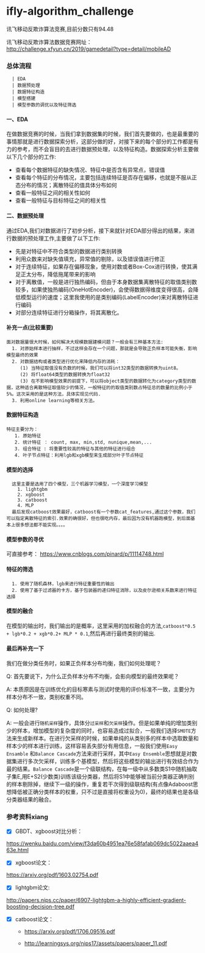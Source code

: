 # ifly-algorithm_challenge
讯飞移动反欺诈算法竞赛,目前分数只有94.48

讯飞移动反欺诈算法数据竞赛网址： http://challenge.xfyun.cn/2019/gamedetail?type=detail/mobileAD

### 总体流程
```
  | EDA
  | 数据预处理
  | 数据特征构造
  | 模型搭建
  | 模型参数的调优以及特征筛选
```
#### 一、EDA

 在做数据竞赛的时候，当我们拿到数据集的时候，我们首先要做的，也是最重要的事情那就是进行数据探索分析，这部分做的好，对接下来的每个部分的工作都是有力的参考，而不会盲目的去进行数据预处理，以及特征构造。数据探索分析主要做以下几个部分的工作:
   - 查看每个数据特征的缺失情况、特征中是否含有异常点，错误值
   - 查看每个特征的分布情况，主要包括连续特征是否存在偏移，也就是不服从正态分布的情况；离散特征的值具体分布如何
   - 查看一般特征之间的相关性如何
   - 查看一般特征与目标特征之间的相关性


#### 二、数据预处理

通过EDA,我们对数据进行了初步分析，接下来就针对EDA部分得出的结果，来进行数据的预处理工作,主要做了以下工作:
  
  - 先是对特征中不符合类型的数据进行类别转换
  - 利用众数来对缺失值填充，异常值的剔除，以及错误值进行修正
  - 对于连续特征，如果存在偏移现象，使用对数或者Box-Cox进行转换，使其满足正太分布，降低拖尾带来的影响
  - 对于离散值，一般是进行独热编码，但由于本身数据集离散特征的取值类别数较多，如果使独热编码(OneHotEncoder)，会使得数据得维度变得很高，会降低模型运行的速度；这里我使用的是类别编码(LabelEncoder)来对离散特征进行编码
  - 对部分连续特征进行分箱操作，将其离散化。

#### 补充一点(比较重要)
```
面对数据量很大时候，如何解决大规模数据建模问题？一般会有三种基本方法:
  1. 对原始样本进行抽样，不过这样会存在一个问题，那就是会导致正负样本可能失衡，影响模型最终的效果
  2. 对数据结构或者类型进行优化来降低内存的消耗：
     (1) 当特征取值没有负数的时候，我们可以将int32类型的数据转换为uint8。
     (2) 将float64类型的数据转换为float32
     (3) 在不影响模型效果的前提下，可以将object类型的数据转化为category类型的数据，这种适合离散特征取值较少的情况，一般特征的的取值类别数占特征总的数量的比例小于5%。这次采用的是这种方法，具体实现见代码.
  3. 利用online learning等相关方法。
```
#### 数据特征构造

```
特征主要分为：
   1. 原始特征  
   2. 统计特征 ： count, max, min,std, nunique,mean,...
   3. 组合特征 : 将重要性较高的特征与其他的特征进行组合
   4. 叶子节点特征：利用lgb和xgb模型来生成部分叶子节点特征
```

#### 模型的选择
```
  这里主要是选用了四个模型，三个机器学习模型，一个深度学习模型
    1. lightgbm
    2. xgboost
    3. catboost
    4. MLP 
  最后发现catboost效果最好，catboost有一个参数cat_features,通过这个参数，我们可以指定离散特征的索引.效果的确很好，但也很吃内存，最后因为没有机器跑模型，到后面基本上很多想法都不能实现。。。。
```
#### 模型参数的寻优
可直接参考：  https://www.cnblogs.com/pinard/p/11114748.html

#### 特征的筛选
```
  1. 使用了随机森林，lgb来进行特征重要性的输出
  2. 使用了基于过滤器的卡方，基于包装器的递归特征消除，以及皮尔逊相关系数来进行特征选择
```

#### 模型的融合

在模型的输出时，我们输出的是概率，这里采用的加权融合的方法,```catboost*0.5 + lgb*0.2 + xgb*0.2+ MLP * 0.1```,然后再进行最终类别的输出.

#### 最后再补充一下

我们在做分类任务时，如果正负样本分布均衡，我们如何处理呢？

Q: 首先要说下，为什么正负样本分布不均衡，会影向模型的最终效果呢？

A: 本质原因是在训练优化的目标寒素与测试时使用的评价标准不一致，主要分为样本分布不一致，类别权重不同。

Q: 如何处理?

A: 一般会进行```随机采样```操作，具体分```过采样```和```欠采样```操作。但是如果单纯的增加类别少的样本，增加模型的复杂度的同时，也容易造成过拟合，一般我们选择```SMOTE```方法来生成新样本。在进行欠采样的时候，如果单纯的从类别多的样本中选取数量和样本少的样本进行训练，这样容易丢失部分有用信息，一般我们使用```Easy Ensamble``` 和```Balance Cascade```方法来进行采样，其中```Easy Ensemble```思想就是对数据集进行多次欠采样，训练多个基模型，然后将这些模型的输出进行有效结合作为最的结果。```Balance Cascade```是一个级联结构，在每一级中从多数类S1中随机抽取子集E,用E+S2(少数类)训练该级分类器，然后将S1中能够被当前分类器正确判别的样本剔除掉，继续下一级的操作，重复若干次得到级联结构(有点像Adaboost思想降低被正确分类样本的权重，只不过是直接将权重设为0)，最终的结果也是各级分类器结果的融合。

### 参考资料xiang

- [x] GBDT、xgboost对比分析：

https://wenku.baidu.com/view/f3da60b4951ea76e58fafab069dc5022aaea463e.html

- [x] xgboost论文：

https://arxiv.org/pdf/1603.02754.pdf

- [x] lightgbm论文:

http://papers.nips.cc/paper/6907-lightgbm-a-highly-efficient-gradient-boosting-decision-tree.pdf

- [x] catboost论文：

  - https://arxiv.org/pdf/1706.09516.pdf

  - http://learningsys.org/nips17/assets/papers/paper_11.pdf
